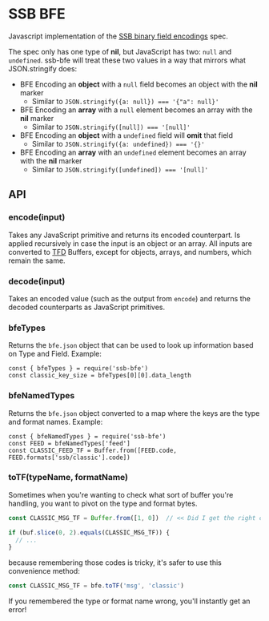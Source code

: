 # SSB BFE

Javascript implementation of the [SSB binary field encodings] spec.

The spec only has one type of **nil**, but JavaScript has two: `null` and
`undefined`. ssb-bfe will treat these two values in a way that mirrors what
JSON.stringify does:

- BFE Encoding an **object** with a `null` field becomes an object with the
**nil** marker
  - Similar to `JSON.stringify({a: null}) === '{"a": null}'`
- BFE Encoding an **array** with a `null` element becomes an array with the
**nil** marker
  - Similar to `JSON.stringify([null]) === '[null]'`
- BFE Encoding an **object** with a `undefined` field will **omit** that field
  - Similar to `JSON.stringify({a: undefined}) === '{}'`
- BFE Encoding an **array** with an `undefined` element becomes an array with
the **nil** marker
  - Similar to `JSON.stringify([undefined]) === '[null]'`

## API

### encode(input)

Takes any JavaScript primitive and returns its encoded counterpart. Is applied
recursively in case the input is an object or an array. All inputs are converted
to [TFD] Buffers, except for objects, arrays, and numbers, which remain the
same.

### decode(input)

Takes an encoded value (such as the output from `encode`) and returns the
decoded counterparts as JavaScript primitives.

### bfeTypes

Returns the `bfe.json` object that can be used to look up information
based on Type and Field. Example:

```
const { bfeTypes } = require('ssb-bfe')
const classic_key_size = bfeTypes[0][0].data_length
```

### bfeNamedTypes

Returns the `bfe.json` object converted to a map where the keys are
the type and format names. Example:

```
const { bfeNamedTypes } = require('ssb-bfe')
const FEED = bfeNamedTypes['feed']
const CLASSIC_FEED_TF = Buffer.from([FEED.code, FEED.formats['ssb/classic'].code])
```

### toTF(typeName, formatName)

Sometimes when you're wanting to check what sort of buffer you're handling, you want
to pivot on the type and format bytes.

```js
const CLASSIC_MSG_TF = Buffer.from([1, 0])  // << Did I get the right codes?

if (buf.slice(0, 2).equals(CLASSIC_MSG_TF)) {
  // ...
}
```

because remembering those codes is tricky, it's safer to use this convenience method:
```js
const CLASSIC_MSG_TF = bfe.toTF('msg', 'classic')
```

If you remembered the type or format name wrong, you'll instantly get an error!



[ssb binary field encodings]: https://github.com/ssb-ngi-pointer/ssb-binary-field-encodings-spec
[TFD]: https://github.com/ssbc/envelope-spec/blob/master/encoding/tfk.md
